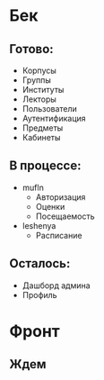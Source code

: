 # Бек
## Готово:
- Корпусы
- Группы
- Институты
- Лекторы
- Пользователи
- Аутентификация
- Предметы
- Кабинеты

## В процессе:
- mufln
  - Авторизация
  - Оценки
  - Посещаемость
- leshenya
  - Расписание

## Осталось:
- Дашборд админа
- Профиль
# Фронт
## Ждем
